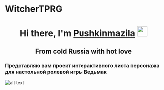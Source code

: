 # WitcherTPRG

<h1 align="center">Hi there, I'm <a href="https://github.com/Pushkinmazila/" target="_blank">Pushkinmazila</a> 
<img src="https://github.com/blackcater/blackcater/raw/main/images/Hi.gif" height="32"/></h1>
<h2 align="center">From cold Russia with hot love</h2>
<h3>Представляю вам проект интерактивного листа персонажа для настольной ролевой игры Ведьмак</h3>

![alt text](WitcherTPRG/blob/master/Screenshot_list.jpg)

